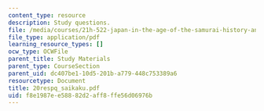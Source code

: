 ```yaml
---
content_type: resource
description: Study questions.
file: /media/courses/21h-522-japan-in-the-age-of-the-samurai-history-and-film-fall-2006/f8e1987ee58882d2aff8ffe56d06976b_20respq_saikaku.pdf
file_type: application/pdf
learning_resource_types: []
ocw_type: OCWFile
parent_title: Study Materials
parent_type: CourseSection
parent_uid: dc407be1-10d5-201b-a779-448c753389a6
resourcetype: Document
title: 20respq_saikaku.pdf
uid: f8e1987e-e588-82d2-aff8-ffe56d06976b
---
```

